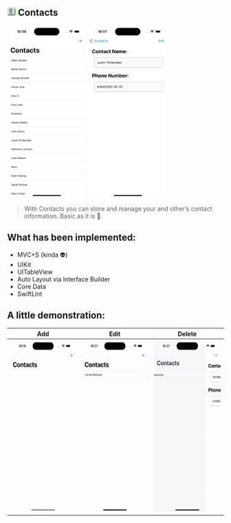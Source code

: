 ## [<img src="./Images/APPICON.png" width="20"/>](./Images/APPICON.png) Contacts

[<img src="./Images/COVER_1.png" height="400"/>](./Images/COVER_1.png)
[<img src="./Images/COVER_2.png" height="400"/>](./Images/COVER_2.png)

>With Contacts you can store and manage your and other’s contact information. Basic as it is 👀.

## What has been implemented:
* MVC+S (kinda 👽)
* UIKit
* UITableView
* Auto Layout via Interface Builder
* Core Data
* SwiftLint

## A little demonstration:

|Add|Edit|Delete|
|:-:|:-:|:-:|
|[<img src="./Images/1. ADD.gif" height="400" width="185"/>]("./Images/1.%20ADD.gif")|[<img src="./Images/2. EDIT.gif" height="400" width="185"/>]("./Images/2.%20EDIT.gif")|[<img src="./Images/3. DELETE.gif" height="400" width="185"/>]("./Images/3.%20DELETE.gif")|
